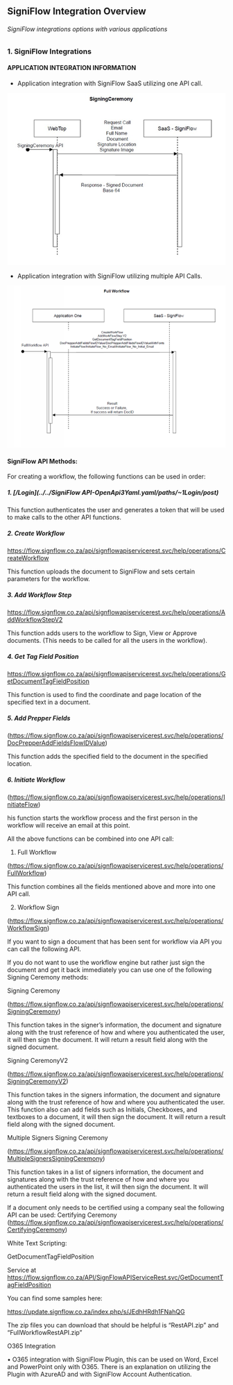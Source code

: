 ## SigniFlow Integration Overview
###### SigniFlow integrations options with various applications

### 1. SigniFlow Integrations

#### APPLICATION INTEGRATION INFORMATION

* Application integration with SigniFlow SaaS utilizing one API call.

![Signing Ceremony](../assets/images/SigningCeremony.jpg)

* Application integration with SigniFlow utilizing multiple API Calls.

![Full WorkFlow](../assets/images/FullWorkFlow.png)

#### SigniFlow API Methods:

For creating a workflow, the following functions can be used in order:


##### 1.    [/Login](../../SigniFlow API-OpenApi3Yaml.yaml/paths/~1Login/post)

This function authenticates the user and generates a token that will be used to make calls to the other API functions.
<br>
##### 2.    Create Workflow
https://flow.signflow.co.za/api/signflowapiservicerest.svc/help/operations/CreateWorkflow

This function uploads the document to SigniFlow and sets certain parameters for the workflow.
<br>
##### 3.    Add Workflow Step 
https://flow.signflow.co.za/api/signflowapiservicerest.svc/help/operations/AddWorkflowStepV2

This function adds users to the workflow to Sign, View or Approve documents. (This needs to be called for all the users in the workflow).
<br>
##### 4.    Get Tag Field Position 

https://flow.signflow.co.za/api/signflowapiservicerest.svc/help/operations/GetDocumentTagFieldPosition

This function is used to find the coordinate and page location of the specified text in a document.
<br>
##### 5.    Add Prepper Fields 

(https://flow.signflow.co.za/api/signflowapiservicerest.svc/help/operations/DocPrepperAddFieldsFlowIDValue)

This function adds the specified field to the document in the specified location.
<br>
##### 6.    Initiate Workflow

(https://flow.signflow.co.za/api/signflowapiservicerest.svc/help/operations/InitiateFlow)

his function starts the workflow process and the first person in the workflow will receive an email at this point.
 

All the above functions can be combined into one API call:

1.    Full Workflow 

(https://flow.signflow.co.za/api/signflowapiservicerest.svc/help/operations/FullWorkflow)

This function combines all the fields mentioned above and more into one API call.

2. Workflow Sign 

(https://flow.signflow.co.za/api/signflowapiservicerest.svc/help/operations/WorkflowSign)

If you want to sign a document that has been sent for workflow via API you can call the following API.

If you do not want to use the workflow engine but rather just sign the document and get it back immediately you can use one of the following Signing Ceremony methods:


Signing Ceremony 

(https://flow.signflow.co.za/api/signflowapiservicerest.svc/help/operations/SigningCeremony)

This function takes in the signer’s information, the document and signature along with the trust reference of how and where you authenticated the user, it will then sign the document. It will return a result field along with the signed document.
 
Signing CeremonyV2 

(https://flow.signflow.co.za/api/signflowapiservicerest.svc/help/operations/SigningCeremonyV2)

This function takes in the signers information, the document and signature along with the trust reference of how and where you authenticated the user. This function also can add fields such as Initials, Checkboxes, and textboxes to a document, it will then sign the document. It will return a result field along with the signed document.
 
Multiple Signers Signing Ceremony 

(https://flow.signflow.co.za/api/signflowapiservicerest.svc/help/operations/MultipleSignersSigningCeremony)

This function takes in a list of  signers information, the document and signatures along with the trust reference of how and where you authenticated the users in the list, it will then sign the document. It will return a result field along with the signed document.
 
If a document only needs to be certified using a company seal the following API can be used:
Certifying Ceremony 
(https://flow.signflow.co.za/api/signflowapiservicerest.svc/help/operations/CertifyingCeremony)


White Text Scripting:
 

GetDocumentTagFieldPosition

Service at https://flow.signflow.co.za/API/SignFlowAPIServiceRest.svc/GetDocumentTagFieldPosition

 
You can find some samples here:

https://update.signflow.co.za/index.php/s/JEdhHRdh1FNahQG
 
The zip files you can download that should be helpful is “RestAPI.zip” and “FullWorkflowRestAPI.zip”


O365 Integration

• O365 integration with SigniFlow Plugin, this can be used on Word, Excel and PowerPoint only with O365. There is an explanation on utilizing the Plugin with AzureAD and with SigniFlow Account Authentication.